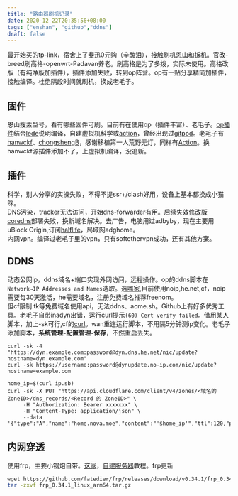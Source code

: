 ```yaml
---
title: "路由器刷机记录"
date: 2020-12-22T20:35:56+08:00
tags: ["enshan", "github","ddns"]
draft: false
---
```

最开始买的tp-link，宿舍上了斐迅0元购（辛酸泪），接触刷机[恩山](https://www.right.com.cn/forum/forum.php)和[拆机](https://www.acwifi.net/)。官改-breed刷高格-openwrt-Padavan养老。刷高格是为了多拨，实际未使用。高格改版（有纯净版加插件），插件添加失败，转到op阵营。op有一贴分享精简加插件，接触编译。杜绝隔段时间就刷机，换成老毛子。  

## 固件

恩山搜索型号，看有哪些固件可刷。目前有在使用op（插件丰富）、老毛子。[op插件](https://www.right.com.cn/forum/forum.php?mod=viewthread&tid=344825&extra=page%3D2%26filter%3Ddigest%26digest%3D1)结合[lede](https://github.com/coolsnowwolf/lede)说明编译，自建虚拟机科学或[action](https://p3terx.com/archives/build-openwrt-with-github-actions.html)，曾经出现过[gitpod](https://www.right.com.cn/forum/thread-1573038-1-1.html)。老毛子有[hanwckf](https://github.com/hanwckf/rt-n56u)、[chongshengB](https://github.com/chongshengB/Padavan-build)，感谢移植第一人荒野无灯，同样有[Action](https://github.com/muziling/Padavan-build)。换hanwckf源插件添加不了，上虚拟机编译，没追新。  

## 插件

科学，别人分享的实操失败，不得不提ssr+/clash好用，设备上基本都换成小猫咪。  
DNS污染，tracker无法访问，开始dns-forwarder有用。后续失效[修改版coredns](https://blog.minidump.info/2019/12/enhanced-coredns/)部署失败，换新域名解决。去广告，电脑用过adbyby，现在主要用uBlock Origin,订阅[halflife](https://gitee.com/halflife/list/raw/master/ad.txt)，局域网adghome。  
内网vpn。编译过老毛子里的vpn，只有softethervpn成功，还有其他方案。  

## DDNS

动态公网ip，ddns域名+端口实现外网访问，远程操作。op的ddns脚本在`Network→IP Addresses and Names`选取。选[哪家](https://v2ex.com/t/560093),目前使用noip,he.net,cf，noip需要每30天激活，he需要域名，注册免费域名推荐freenom。  
但cf限制.tk等免费域名使用api，无法ddns、acme.sh。Github上有好多优秀工具。老毛子自带inadyn出错，运行curl提示`(60) Cert verify failed`。借用某人脚本，加上-sk可行,cf的[curl](https://ignorance.nova.moe/ddns-with-cloudflare/)。wan重连运行脚本，不用隔5分钟测ip变化。老毛子添加脚本，**系统管理-配置管理-保存**，不然重启丢失。  

```shell
curl -sk -4 "https://dyn.example.com:password@dyn.dns.he.net/nic/update?hostname=dyn.example.com"					
curl -sk https://username:password@dynupdate.no-ip.com/nic/update?hostname=example.com

home_ip=$(curl ip.sb)
curl -sk -X PUT "https://api.cloudflare.com/client/v4/zones/<域名的 ZoneID>/dns_records/<Record 的 ZoneID>" \
     -H "Authorization: Bearer xxxxxxx" \
     -H "Content-Type: application/json" \
     --data '{"type":"A","name":"home.nova.moe","content":"'$home_ip'","ttl":120,"proxied":false}'

```

## 内网穿透

使用frp，主要小钢炮自带。[这家](https://www.ioiox.com/frp.html)，[自建服务器](https://www.iyuu.cn/archives/286/)教程。frp更新  

```bash
wget https://github.com/fatedier/frp/releases/download/v0.34.1/frp_0.34.1_linux_arm64.tar.gz
tar -zxvf frp_0.34.1_linux_arm64.tar.gz
```















